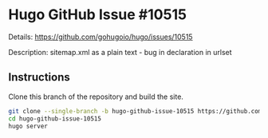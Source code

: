 # Hugo GitHub Issue #10515

Details: <https://github.com/gohugoio/hugo/issues/10515>

Description: sitemap.xml as a plain text - bug in declaration in urlset

## Instructions

Clone this branch of the repository and build the site.

```bash
git clone --single-branch -b hugo-github-issue-10515 https://github.com/jmooring/hugo-testing hugo-github-issue-10515
cd hugo-github-issue-10515
hugo server
```
